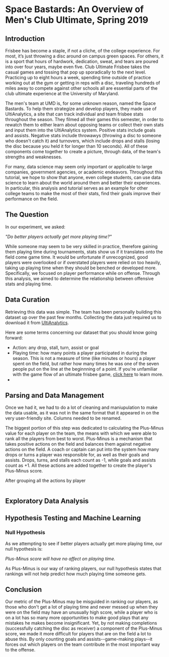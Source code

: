 # Space Bastards: An Overview of Men's Club Ultimate, Spring 2019

## Introduction
Frisbee has become a staple, if not a cliche, of the college experience.  For most, it’s just throwing a disc around on campus green spaces.  For others, it is a sport that hours of hardwork, dedication, sweat, and tears are poured into over four years, maybe even five.  Club Ultimate Frisbee takes the casual games and tossing that pop up sporadically to the next level.  Practicing up to eight hours a week, spending time outside of practice working out at the gym or getting in reps with a disc, traveling hundreds of miles away to compete against other schools all are essential parts of the club ultimate experience at the University of Maryland.  

The men's team at UMD is, for some unknown reason, named the Space Bastards.  To help them strategize and develop players, they made use of UltiAnalytics, a site that can track individual and team frisbee stats throughout the season.  They filmed all their games this semester, in order to rewatch them to either learn about opposing teams or collect their own stats and input them into the UltiAnalytics system.  Positive stats include goals and assists.  Negative stats include throwawys (throwing a disc to someone who doesn't catch it) and turnovers, which include drops and stalls (losing the disc because you held it for longer than 10 seconds).  All of these components come together to create a picture, through data, of the team's strengths and weaknesses.

For many, data science may seem only important or applicable to large companies, government agencies, or academic endeavors.  Throughout this tutorial, we hope to show that anyone, even college students, can use data science to learn about the world around them and better their experiences.  In particular, this analysis and tutorial serves as an example for other college teams to make the most of their stats, find their goals improve their performance on the field.


## The Question

In our experiment, we asked:

_"Do better players actually get more playing time?"_

While someone may seem to be very skilled in practice, therefore gaining them playing time during tournaments, stats show us if it translates onto the field come game time.  It would be unfortunate if unrecognized, good players were overlooked or if overstated players were relied on too heavily, taking up playing time when they should be benched or developed more.  Specifically, we focused on player performance while on offense.  Through this analysis, we aimed to determine the relationship between offensive stats and playing time.

## Data Curation

Retrieving this data was simple.  The team has been personally building this dataset up over the past few months.  Collecting the data just required us to download it from [UltiAnalytics](https://www.ultianalytics.com/details.html).

Here are some terms concerning our dataset that you should know going forward:
 - Action: any drop, stall, turn, assist or goal
 - Playing time: how many points a player participated in during the season.  This is not a measure of time (like minutes or hours) a player spent on the field, but rather how many times he was one of the seven people put on the line at the beginnning of a point.  If you're unfamiliar with the game flow of an ultimate frisbee game, [click here](https://www.youtube.com/watch?v=YkMMqOUNyKk) to learn more.
 - 

## Parsing and Data Management
Once we had it, we had to do a lot of cleaning and maniupulation to make the data usable, as it was not in the same format that it appeared in on the very user-friendly site.  Columns needed to be renamed.

The biggest portion of this step was dedicated to calculating the Plus-Minus value for each player on the team, the means with which we were able to rank all the players from best to worst.  Plus-Minus is a mechanism that takes positive actions on the field and balances them against negative actions on the field.  A coach or captain can put into the system how many drops or turns a player was responsible for, as well as their goals and assists.  Drops, turns, and stalls each count as -1, while goals and assists count as +1.  All these actions are added together to create the player's Plus-Minus score.

After grouping all the actions by player
```markdown

```

## Exploratory Data Analysis

## Hypothesis Testing and Machine Learning

### Null Hypothesis
As we attempting to see if better players actually get more playing time, our null hypothesis is:

_Plus-Minus score will have no affect on playing time._

As Plus-Minus is our way of ranking players, our null hypothesis states that rankings will not help predict how much playing time someone gets.

## Conclusion
Our metric of the Plus-Minus may be misguided in ranking our players, as those who don't get a lot of playing time and never messed up when they were on the field may have an unusually high score, while a player who is on a lot has so many more opportunities to make good plays that any mistakes he makes become insignificant.  Yet, by not making completions (successfully catching the disc as receiver) a component of the Plus-Minus score, we made it more difficult for players that are on the field a lot to abuse this.  By only counting goals and assists--game-making plays--it forces out which players on the team contribute in the most important way to the offense.


 


